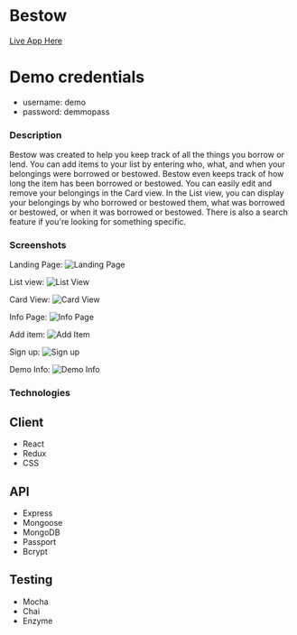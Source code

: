 
 Bestow
========

[Live App Here](https://bestow-client.herokuapp.com)

# Demo credentials
* username: demo
* password: demmopass

### Description

Bestow was created to help you keep track of all the things you borrow or lend. You can add items to your list by entering
who, what, and when your belongings were borrowed or bestowed. Bestow even keeps track of how long the item has been borrowed
or bestowed. You can easily edit and remove your belongings in the Card view. In the List view, you can display your belongings by who borrowed or bestowed them, what was borrowed or bestowed, or when it was borrowed or bestowed. There is
also a search feature if you're looking for something specific.

### Screenshots

Landing Page:
![Landing Page](/public/screenshots/landing.jpg "Landing Page")

List view:
![List View](/public/screenshots/list.jpg "List View")

Card View:
![Card View](/public/screenshots/card.jpg "Card View")

Info Page:
![Info Page](/public/screenshots/info.jpg "Info Page")

Add item:
![Add Item](/public/screenshots/additem.jpg "Add item")

Sign up:
![Sign up](/public/screenshots/signup.jpg "Sign up")

Demo Info:
![Demo Info](/public/screenshots/demo.jpg "Demo Info")

### Technologies

## Client
* React
* Redux
* CSS

## API
* Express
* Mongoose
* MongoDB
* Passport
* Bcrypt

## Testing
* Mocha
* Chai
* Enzyme
